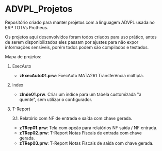 # ADVPL_Projetos

Repositório criado para manter projetos com a linguagem ADVPL usada no ERP TOTVs Protheus.

Os projetos aqui desenvolvidos foram todos criados para uso prático, antes de serem disponibilizados eles passam por ajustes para não expor informações sensí­veis, porém todos podem são compilados e testados.

Mapa de projetos:

1. ExecAuto
   * **zExecAuto01.prw**: ExecAuto MATA261 Transferência múltipla. 

2. Index
   * **zInde01.prw**: Criar um indíce para um tabela customizada "a quente", sem utilizar o configurador.
      
3. T-Report

   3.1. Relatório com NF de entrada e saída com chave gerada.
      * **zTRep01.prw**: Tela com opção para relatórios NF saída / NF entrada. 
      * **zTRep02.prw**: T-Report Notas Fiscais de entrada com chave gerada. 
      * **zTRep03.prw**: T-Report Notas Fiscais de saída com chave gerada.
